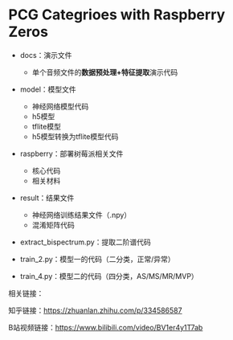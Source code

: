 # PCG Categrioes with Raspberry Zeros

- docs：演示文件
  - 单个音频文件的**数据预处理+特征提取**演示代码

- model：模型文件
  - 神经网络模型代码
  - h5模型
  - tflite模型
  - h5模型转换为tflite模型代码

- raspberry：部署树莓派相关文件
  - 核心代码
  - 相关材料

- result：结果文件
  - 神经网络训练结果文件（.npy）
  - 混淆矩阵代码

- extract_bispectrum.py：提取二阶谱代码

- train_2.py：模型一的代码（二分类，正常/异常）

- train_4.py：模型二的代码（四分类，AS/MS/MR/MVP）



相关链接：

知乎链接：https://zhuanlan.zhihu.com/p/334586587

B站视频链接：https://www.bilibili.com/video/BV1er4y1T7ab

